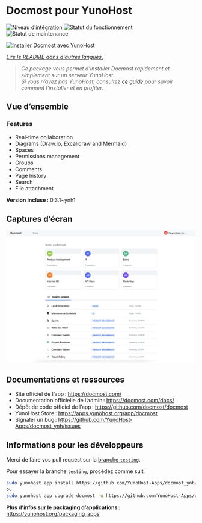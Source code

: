 <!--
Nota bene : ce README est automatiquement généré par <https://github.com/YunoHost/apps/tree/master/tools/readme_generator>
Il NE doit PAS être modifié à la main.
-->

# Docmost pour YunoHost

[![Niveau d’intégration](https://dash.yunohost.org/integration/docmost.svg)](https://ci-apps.yunohost.org/ci/apps/docmost/) ![Statut du fonctionnement](https://ci-apps.yunohost.org/ci/badges/docmost.status.svg) ![Statut de maintenance](https://ci-apps.yunohost.org/ci/badges/docmost.maintain.svg)

[![Installer Docmost avec YunoHost](https://install-app.yunohost.org/install-with-yunohost.svg)](https://install-app.yunohost.org/?app=docmost)

*[Lire le README dans d'autres langues.](./ALL_README.md)*

> *Ce package vous permet d’installer Docmost rapidement et simplement sur un serveur YunoHost.*  
> *Si vous n’avez pas YunoHost, consultez [ce guide](https://yunohost.org/install) pour savoir comment l’installer et en profiter.*

## Vue d’ensemble

### Features

- Real-time collaboration
- Diagrams (Draw.io, Excalidraw and Mermaid)
- Spaces
- Permissions management
- Groups
- Comments
- Page history
- Search
- File attachment


**Version incluse :** 0.3.1~ynh1

## Captures d’écran

![Capture d’écran de Docmost](./doc/screenshots/screenshot.png)

## Documentations et ressources

- Site officiel de l’app : <https://docmost.com/>
- Documentation officielle de l’admin : <https://docmost.com/docs/>
- Dépôt de code officiel de l’app : <https://github.com/docmost/docmost>
- YunoHost Store : <https://apps.yunohost.org/app/docmost>
- Signaler un bug : <https://github.com/YunoHost-Apps/docmost_ynh/issues>

## Informations pour les développeurs

Merci de faire vos pull request sur la [branche `testing`](https://github.com/YunoHost-Apps/docmost_ynh/tree/testing).

Pour essayer la branche `testing`, procédez comme suit :

```bash
sudo yunohost app install https://github.com/YunoHost-Apps/docmost_ynh/tree/testing --debug
ou
sudo yunohost app upgrade docmost -u https://github.com/YunoHost-Apps/docmost_ynh/tree/testing --debug
```

**Plus d’infos sur le packaging d’applications :** <https://yunohost.org/packaging_apps>

